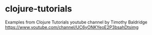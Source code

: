 # clojure-tutorials
Examples from Clojure Tutorials youtube channel by Timothy Baldridge https://www.youtube.com/channel/UC6yONKYeoE2P3bsahDtsimg
